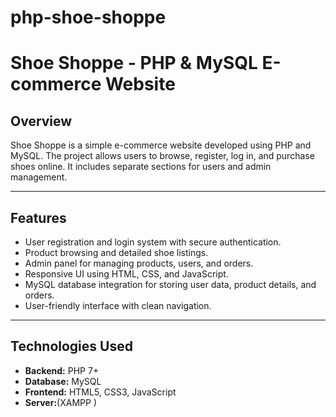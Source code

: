 # php-shoe-shoppe
# Shoe Shoppe - PHP & MySQL E-commerce Website

## Overview
Shoe Shoppe is a simple e-commerce website developed using PHP and MySQL. The project allows users to browse, register, log in, and purchase shoes online. It includes separate sections for users and admin management.

---

## Features
- User registration and login system with secure authentication.
- Product browsing and detailed shoe listings.
- Admin panel for managing products, users, and orders.
- Responsive UI using HTML, CSS, and JavaScript.
- MySQL database integration for storing user data, product details, and orders.
- User-friendly interface with clean navigation.

---

## Technologies Used
- **Backend:** PHP 7+
- **Database:** MySQL
- **Frontend:** HTML5, CSS3, JavaScript
- **Server:**(XAMPP )
